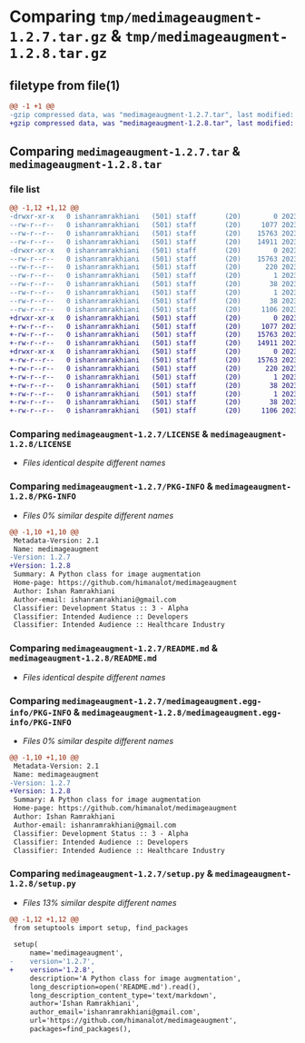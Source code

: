 # Comparing `tmp/medimageaugment-1.2.7.tar.gz` & `tmp/medimageaugment-1.2.8.tar.gz`

## filetype from file(1)

```diff
@@ -1 +1 @@
-gzip compressed data, was "medimageaugment-1.2.7.tar", last modified: Sat Jul 22 19:30:38 2023, max compression
+gzip compressed data, was "medimageaugment-1.2.8.tar", last modified: Sat Jul 22 19:34:55 2023, max compression
```

## Comparing `medimageaugment-1.2.7.tar` & `medimageaugment-1.2.8.tar`

### file list

```diff
@@ -1,12 +1,12 @@
-drwxr-xr-x   0 ishanramrakhiani   (501) staff       (20)        0 2023-07-22 19:30:38.498690 medimageaugment-1.2.7/
--rw-r--r--   0 ishanramrakhiani   (501) staff       (20)     1077 2023-07-22 07:27:55.000000 medimageaugment-1.2.7/LICENSE
--rw-r--r--   0 ishanramrakhiani   (501) staff       (20)    15763 2023-07-22 19:30:38.496357 medimageaugment-1.2.7/PKG-INFO
--rw-r--r--   0 ishanramrakhiani   (501) staff       (20)    14911 2023-07-22 07:27:59.000000 medimageaugment-1.2.7/README.md
-drwxr-xr-x   0 ishanramrakhiani   (501) staff       (20)        0 2023-07-22 19:30:38.494897 medimageaugment-1.2.7/medimageaugment.egg-info/
--rw-r--r--   0 ishanramrakhiani   (501) staff       (20)    15763 2023-07-22 19:30:38.000000 medimageaugment-1.2.7/medimageaugment.egg-info/PKG-INFO
--rw-r--r--   0 ishanramrakhiani   (501) staff       (20)      220 2023-07-22 19:30:38.000000 medimageaugment-1.2.7/medimageaugment.egg-info/SOURCES.txt
--rw-r--r--   0 ishanramrakhiani   (501) staff       (20)        1 2023-07-22 19:30:38.000000 medimageaugment-1.2.7/medimageaugment.egg-info/dependency_links.txt
--rw-r--r--   0 ishanramrakhiani   (501) staff       (20)       38 2023-07-22 19:30:38.000000 medimageaugment-1.2.7/medimageaugment.egg-info/requires.txt
--rw-r--r--   0 ishanramrakhiani   (501) staff       (20)        1 2023-07-22 19:30:38.000000 medimageaugment-1.2.7/medimageaugment.egg-info/top_level.txt
--rw-r--r--   0 ishanramrakhiani   (501) staff       (20)       38 2023-07-22 19:30:38.498996 medimageaugment-1.2.7/setup.cfg
--rw-r--r--   0 ishanramrakhiani   (501) staff       (20)     1106 2023-07-22 19:30:35.000000 medimageaugment-1.2.7/setup.py
+drwxr-xr-x   0 ishanramrakhiani   (501) staff       (20)        0 2023-07-22 19:34:55.549691 medimageaugment-1.2.8/
+-rw-r--r--   0 ishanramrakhiani   (501) staff       (20)     1077 2023-07-22 07:27:55.000000 medimageaugment-1.2.8/LICENSE
+-rw-r--r--   0 ishanramrakhiani   (501) staff       (20)    15763 2023-07-22 19:34:55.548864 medimageaugment-1.2.8/PKG-INFO
+-rw-r--r--   0 ishanramrakhiani   (501) staff       (20)    14911 2023-07-22 07:27:59.000000 medimageaugment-1.2.8/README.md
+drwxr-xr-x   0 ishanramrakhiani   (501) staff       (20)        0 2023-07-22 19:34:55.547833 medimageaugment-1.2.8/medimageaugment.egg-info/
+-rw-r--r--   0 ishanramrakhiani   (501) staff       (20)    15763 2023-07-22 19:34:55.000000 medimageaugment-1.2.8/medimageaugment.egg-info/PKG-INFO
+-rw-r--r--   0 ishanramrakhiani   (501) staff       (20)      220 2023-07-22 19:34:55.000000 medimageaugment-1.2.8/medimageaugment.egg-info/SOURCES.txt
+-rw-r--r--   0 ishanramrakhiani   (501) staff       (20)        1 2023-07-22 19:34:55.000000 medimageaugment-1.2.8/medimageaugment.egg-info/dependency_links.txt
+-rw-r--r--   0 ishanramrakhiani   (501) staff       (20)       38 2023-07-22 19:34:55.000000 medimageaugment-1.2.8/medimageaugment.egg-info/requires.txt
+-rw-r--r--   0 ishanramrakhiani   (501) staff       (20)        1 2023-07-22 19:34:55.000000 medimageaugment-1.2.8/medimageaugment.egg-info/top_level.txt
+-rw-r--r--   0 ishanramrakhiani   (501) staff       (20)       38 2023-07-22 19:34:55.550351 medimageaugment-1.2.8/setup.cfg
+-rw-r--r--   0 ishanramrakhiani   (501) staff       (20)     1106 2023-07-22 19:34:45.000000 medimageaugment-1.2.8/setup.py
```

### Comparing `medimageaugment-1.2.7/LICENSE` & `medimageaugment-1.2.8/LICENSE`

 * *Files identical despite different names*

### Comparing `medimageaugment-1.2.7/PKG-INFO` & `medimageaugment-1.2.8/PKG-INFO`

 * *Files 0% similar despite different names*

```diff
@@ -1,10 +1,10 @@
 Metadata-Version: 2.1
 Name: medimageaugment
-Version: 1.2.7
+Version: 1.2.8
 Summary: A Python class for image augmentation
 Home-page: https://github.com/himanalot/medimageaugment
 Author: Ishan Ramrakhiani
 Author-email: ishanramrakhiani@gmail.com
 Classifier: Development Status :: 3 - Alpha
 Classifier: Intended Audience :: Developers
 Classifier: Intended Audience :: Healthcare Industry
```

### Comparing `medimageaugment-1.2.7/README.md` & `medimageaugment-1.2.8/README.md`

 * *Files identical despite different names*

### Comparing `medimageaugment-1.2.7/medimageaugment.egg-info/PKG-INFO` & `medimageaugment-1.2.8/medimageaugment.egg-info/PKG-INFO`

 * *Files 0% similar despite different names*

```diff
@@ -1,10 +1,10 @@
 Metadata-Version: 2.1
 Name: medimageaugment
-Version: 1.2.7
+Version: 1.2.8
 Summary: A Python class for image augmentation
 Home-page: https://github.com/himanalot/medimageaugment
 Author: Ishan Ramrakhiani
 Author-email: ishanramrakhiani@gmail.com
 Classifier: Development Status :: 3 - Alpha
 Classifier: Intended Audience :: Developers
 Classifier: Intended Audience :: Healthcare Industry
```

### Comparing `medimageaugment-1.2.7/setup.py` & `medimageaugment-1.2.8/setup.py`

 * *Files 13% similar despite different names*

```diff
@@ -1,12 +1,12 @@
 from setuptools import setup, find_packages
 
 setup(
     name='medimageaugment',
-    version='1.2.7',
+    version='1.2.8',
     description='A Python class for image augmentation',
     long_description=open('README.md').read(),
     long_description_content_type='text/markdown',
     author='Ishan Ramrakhiani',
     author_email='ishanramrakhiani@gmail.com',
     url='https://github.com/himanalot/medimageaugment',
     packages=find_packages(),
```

